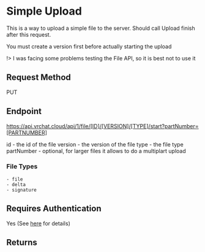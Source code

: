 # Simple Upload

This is a way to upload a simple file to the server.
Should call Upload finish after this request.

You must create a version first before actually starting the upload

!> I was facing some problems testing the File API, so it is best not to use it

## Request Method
PUT

## Endpoint
https://api.vrchat.cloud/api/1/file/[ID]/[VERSION]/[TYPE]/start?partNumber=[PARTNUMBER]

id - the id of the file
version - the version of the file
type - the file type
partNumber - optional, for larger files it allows to do a multiplart upload

### File Types

    - file
    - delta
    - signature

## Requires Authentication
Yes (See [here](/GettingStarted/QuickStart?id=authorization) for details)

## Returns
